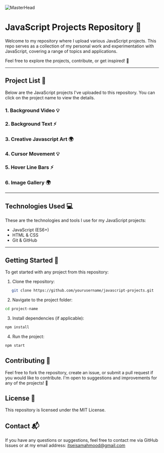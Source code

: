 ![MasterHead](https://miro.medium.com/v2/resize:fit:3200/0*de0IdiUSoJTwgsys.gif)
# JavaScript Projects Repository 🚀

Welcome to my repository where I upload various JavaScript projects. This repo serves as a collection of my personal work and experimentation with JavaScript, covering a range of topics and applications.

Feel free to explore the projects, contribute, or get inspired! 🌟

---

## Project List 📝

Below are the JavaScript projects I've uploaded to this repository. You can click on the project name to view the details.

### 1. Background Video 💡

### 2. Background Text ⚡

### 3. Creative Javascript Art 🌍

### 4. Cursor Movement 💡

### 5. Hover Line Bars ⚡

### 6. Image Gallery 🌍

---

## Technologies Used 💻

These are the technologies and tools I use for my JavaScript projects:

- JavaScript (ES6+)
- HTML & CSS
- Git & GitHub

---

## Getting Started 🚀

To get started with any project from this repository:

1. Clone the repository:
```bash
   git clone https://github.com/yourusername/javascript-projects.git
````

2. Navigate to the project folder:

```bash
cd project-name
```

3. Install dependencies (if applicable):

```bash
npm install
```

4. Run the project:


```bash
npm start

````

## Contributing 🤝
Feel free to fork the repository, create an issue, or submit a pull request if you would like to contribute. I'm open to suggestions and improvements for any of the projects! 🙌

## License 📄
This repository is licensed under the MIT License.

## Contact 📬
If you have any questions or suggestions, feel free to contact me via GitHub Issues or at my email address: itseisamahmood@gmail.com


